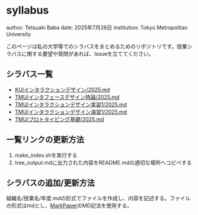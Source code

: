 # syllabus
author: Tetsuaki Baba
date: 2025年7月26日
institution: Tokyo Metropolitan University

このページは私の大学等でのシラバスをまとめるためのリポジトリです。授業シラバスに関する要望や質問があれば、Issueを立ててください。

## シラバス一覧

- [KU/インタラクションデザイン/2025.md](./?file=./KU/インタラクションデザイン/2025.md)
- [TMU/インタフェースデザイン特論/2025.md](./?file=./TMU/インタフェースデザイン特論/2025.md)
- [TMU/インタラクションデザイン実習1/2025.md](./?file=./TMU/インタラクションデザイン実習1/2025.md)
- [TMU/インタラクションデザイン演習1/2025.md](./?file=./TMU/インタラクションデザイン演習1/2025.md)
- [TMU/プロトタイピング基礎/2025.md](./?file=./TMU/プロトタイピング基礎/2025.md)

## 一覧リンクの更新方法
1. make_index.shを実行する
2. tree_output.mdに出力された内容をREADME.mdの適切な場所へコピペする

## シラバスの追加/更新方法
組織名/授業名/年度.mdの形式でファイルを作成し、内容を記述する。ファイルの形式はmdとし、[MarkPaper](https://github.com/TetsuakiBaba/MarkPaper)のMD記法を使用する。